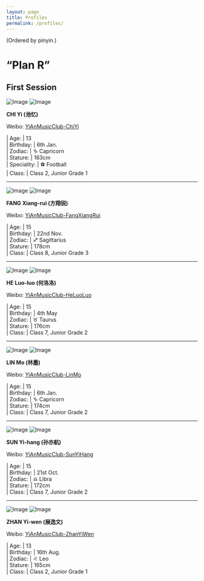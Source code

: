 ```yaml
---
layout: page
title: Profiles
permalink: /profiles/
---
```


(Ordered by pinyin.)

# “Plan R”

## First Session

![Image](http://ww2.sinaimg.cn/small/006G0KuMjw8fcl8mgvu72j30yi0yiwhd.jpg) ![Image](http://wx4.sinaimg.cn/small/006G0KuMly8fe4z3gzda6j30yi0yimyp.jpg)

**CHI Yi (池忆)**

Weibo: [YiAnMusicClub-ChiYi](http://weibo.com/u/6117581836)

| Age:          | 13  
| Birthday:     | 6th Jan.  
| Zodiac:       | ♑ Capricorn  
| Stature:      | 163cm  
| Speciality:   | ⚽ Football  
| Class:        | Class 2, Junior Grade 1

---

![Image](http://ww4.sinaimg.cn/small/006G0KNGjw8fcnjpzkzq3j30yi0y2acn.jpg) ![Image](http://wx2.sinaimg.cn/small/006G0KNGly8fe4ykvrzj9j30ku0kdjs1.jpg)

**FANG Xiang-rui (方翔锐)**

Weibo: [YiAnMusicClub-FangXiangRui](http://weibo.com/u/6117583008)

| Age:          | 15  
| Birthday:     | 22nd Nov.  
| Zodiac:       | ♐ Sagittarius  
| Stature:      | 178cm  
| Class:        | Class 8, Junior Grade 3

---

![Image](http://ww4.sinaimg.cn/small/006G0Hz8jw8fchrt2fiawj30yi0yggoi.jpg) ![Image](http://wx3.sinaimg.cn/small/006G0Hz8ly8fe4yniiw45j30ku0kqaap.jpg)

**HE Luo-luo (何洛洛)**

Weibo: [YiAnMusicClub-HeLuoLuo](http://weibo.com/u/6117570574)

| Age:          | 15  
| Birthday:     | 4th May  
| Zodiac:       | ♉ Taurus  
| Stature:      | 176cm  
| Class:        | Class 7, Junior Grade 2

---

![Image](http://ww1.sinaimg.cn/small/006FnQZYjw8fcixg5cdudj30yi0y9ju2.jpg) ![Image](http://wx2.sinaimg.cn/small/006FnQZYly8fe4z2ng9ycj30yi0yk409.jpg)

**LIN Mo (林墨)**

Weibo: [YiAnMusicClub-LinMo](http://weibo.com/u/6108312042)

| Age:          | 15  
| Birthday:     | 6th Jan.  
| Zodiac:       | ♑ Capricorn  
| Stature:      | 174cm  
| Class:        | Class 7, Junior Grade 2

---

![Image](http://ww2.sinaimg.cn/small/006FnS5mjw8fck3172adpj30yi0yitbb.jpg) ![Image](http://wx2.sinaimg.cn/small/006FnS5mly8fe4yfuy3qcj30ku0lh751.jpg)

**SUN Yi-hang (孙亦航)**

Weibo: [YiAnMusicClub-SunYiHang](http://weibo.com/u/6108316220)

| Age:          | 15  
| Birthday:     | 21st Oct.  
| Zodiac:       | ♎ Libra  
| Stature:      | 172cm  
| Class:        | Class 7, Junior Grade 2

---

![Image](http://ww2.sinaimg.cn/small/006FmVn8jw8fcme7o94l8j30yi0yetbl.jpg) ![Image](http://wx4.sinaimg.cn/small/006FmVn8ly8fe4ygwgdmoj30ku0kvwf7.jpg)

**ZHAN Yi-wen (展逸文)**

Weibo: [YiAnMusicClub-ZhanYiWen](http://weibo.com/u/6108090526)

| Age:          | 13  
| Birthday:     | 16th Aug.  
| Zodiac:       | ♌ Leo  
| Stature:      | 165cm  
| Class:        | Class 2, Junior Grade 1
